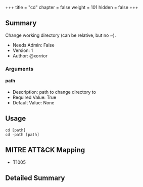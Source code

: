 +++
title = "cd"
chapter = false
weight = 101
hidden = false
+++

## Summary
Change working directory (can be relative, but no ~).

- Needs Admin: False  
- Version: 1  
- Author: @xorrior  

### Arguments

#### path

- Description: path to change directory to  
- Required Value: True  
- Default Value: None  

## Usage

```
cd [path]
cd -path [path]
```

## MITRE ATT&CK Mapping

- T1005  

## Detailed Summary

